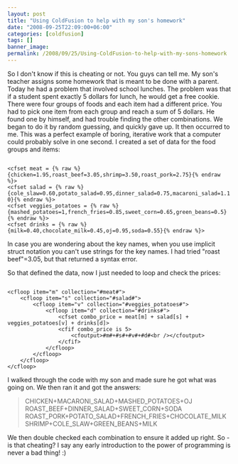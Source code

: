 ```yaml
---
layout: post
title: "Using ColdFusion to help with my son's homework"
date: "2008-09-25T22:09:00+06:00"
categories: [coldfusion]
tags: []
banner_image: 
permalink: /2008/09/25/Using-ColdFusion-to-help-with-my-sons-homework
---
```


So I don't know if this is cheating or not. You guys can tell me. My son's teacher assigns some homework that is meant to be done with a parent. Today he had a problem that involved school lunches. The problem was that if a student spent exactly 5 dollars for lunch, he would get a free cookie. There were four groups of foods and each item had a different price. You had to pick one item from each group and reach a sum of 5 dollars. He found one by himself, and had trouble finding the other combinations. We began to do it by random guessing, and quickly gave up. It then occurred to me. This was a perfect example of boring, iterative work that a computer could probably solve in one second. I created a set of data for the food groups and items:

<code>
&lt;cfset meat = {% raw %}{chicken=1.95,roast_beef=3.05,shrimp=3.50,roast_pork=2.75}{% endraw %}&gt;
&lt;cfset salad = {% raw %}{cole_slaw=0.60,potato_salad=0.95,dinner_salad=0.75,macaroni_salad=1.10}{% endraw %}&gt;
&lt;cfset veggies_potatoes = {% raw %}{mashed_potatoes=1,french_fries=0.85,sweet_corn=0.65,green_beans=0.5}{% endraw %}&gt;
&lt;cfset drinks = {% raw %}{milk=0.40,chocolate_milk=0.45,oj=0.95,soda=0.55}{% endraw %}&gt;
</code>

In case you are wondering about the key names, when you use implicit struct notation you can't use strings for the key names. I had tried "roast beef"=3.05, but that returned a syntax error. 

So that defined the data, now I just needed to loop and check the prices:

<code>
&lt;cfloop item="m" collection="#meat#"&gt;
	&lt;cfloop item="s" collection="#salad#"&gt;
		&lt;cfloop item="v" collection="#veggies_potatoes#"&gt;
			&lt;cfloop item="d" collection="#drinks#"&gt;
				&lt;cfset combo_price = meat[m] + salad[s] + veggies_potatoes[v] + drinks[d]&gt;
				&lt;cfif combo_price is 5&gt;
					&lt;cfoutput&gt;#m#+#s#+#v#+#d#&lt;br /&gt;&lt;/cfoutput&gt;
				&lt;/cfif&gt;
			&lt;/cfloop&gt;
		&lt;/cfloop&gt;
	&lt;/cfloop&gt;
&lt;/cfloop&gt;
</code>

I walked through the code with my son and made sure he got what was going on. We then ran it and got the answers:

<blockquote>
<p>
CHICKEN+MACARONI_SALAD+MASHED_POTATOES+OJ
ROAST_BEEF+DINNER_SALAD+SWEET_CORN+SODA
ROAST_PORK+POTATO_SALAD+FRENCH_FRIES+CHOCOLATE_MILK
SHRIMP+COLE_SLAW+GREEN_BEANS+MILK
</p>
</blockquote>

We then double checked each combination to ensure it added up right. So - is that cheating? I say any early introduction to the power of programming is never a bad thing! :)